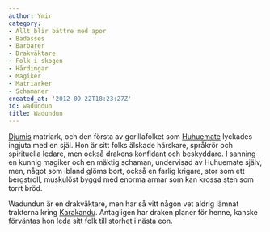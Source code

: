 ```yaml
---
author: Ymir
category:
- Allt blir bättre med apor
- Badasses
- Barbarer
- Drakväktare
- Folk i skogen
- Hårdingar
- Magiker
- Matriarker
- Schamaner
created_at: '2012-09-22T18:23:27Z'
id: wadundun
title: Wadundun
---
```

[Djumis] matriark, och den första av gorillafolket som [Huhuemate] lyckades ingjuta med en själ. Hon är sitt folks älskade härskare, språkrör och spirituella ledare, men också drakens konfidant och beskyddare. I sanning en kunnig magiker och en mäktig schaman, undervisad av Huhuemate själv, men, något som ibland glöms bort, också en farlig krigare, stor som ett bergstroll, muskulöst byggd med enorma armar som kan krossa sten som torrt bröd.

Wadundun är en drakväktare, men har så vitt någon vet aldrig lämnat trakterna kring [Karakandu]. Antagligen har draken planer för henne, kanske förväntas hon leda sitt folk till storhet i nästa eon.

  [Djumis]: Djumi
  [Huhuemate]: Huhuemate
  [Karakandu]: Karakandu